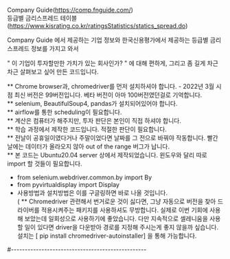 Company Guide(https://comp.fnguide.com/)   
등급별 금리스프레드 테이블(https://www.kisrating.co.kr/ratingsStatistics/statics_spread.do)

Company Guide 에서 제공하는 기업 정보와 한국신용평가에서 제공하는 등급별 금리스프레드 정보를 가지고 와서

" 이 기업이 투자할만한 가치가 있는 회사인가? " 에 대해 편하게, 그리고 좀 길게 차근차근 살펴보고 싶어 만든 코드입니다. 

**  Chrome browser과, chromedriver를 먼저 설치하셔야 합니다. - 2022년 3월 시점 최신 버전은 99버전입니다. 베타 버전이 아마 100버전였던걸로 기억합니다.   
**  selenium, BeautifulSoup4, pandas가 설치되어있어야 합니다.  
**  airflow를 통한 scheduling이 필요합니다.     
**  계산은 컴퓨터가 해주지만, 투자 판단은 본인이 직접 하셔야 합니다.     
**  학습 과정에서 제작한 코드입니다. 적절한 판단이 필요합니다.    
**  전날이 공휴일이였다거나 주말이었다면 날짜를 그 전으로 바꿔야 작동합니다. 빨간 날에는 데이터가 올라오지 않아 out of the range 버그가 납니다.  
**  본 코드는 Ubuntu20.04 server 상에서 제작되었습니다. 윈도우와 달리 따로 import 할 것들이 필요합니다.
- from selenium.webdriver.common.by import By  
- from pyvirtualdisplay import Display     
- 사용방법과 설치방법은 이를 구글링하면 바로 나올 것입니다.   
( ** Chromedriver 관련해서 번거로운 것이 싫다면, 그냥 자동으로 버전을 찾아 드라이버를 적용시켜주는 패키지를 사용하셔도 무방합니다. 실제로 이번 기회에 사용해 보았는데 일회성으로 사용하기에 좋았습니다. 다만 지속적으로 셀레니움을 사용할 일이 있다면 driver을 다운받아 경로를 지정해 주시는게 좋지 않을까 싶습니다.  
설치는 [ pip install chromedriver-autoinstaller] 을 통해 가능합니다. 


#-------------------------------------------------


